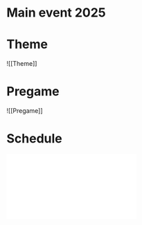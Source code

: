 # Main event 2025

# Theme
![[Theme]]
# Pregame
![[Pregame]]
# Schedule
![[Schedule]](stuff/Schedule.md)